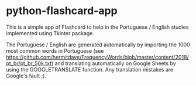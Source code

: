 # python-flashcard-app

This is a simple app of Flashcard to help in the Portuguese / English studies implemented using Tkinter package.

The Portuguese / English are generated automatically by importing the 1000 most common words in Portuguese (see https://github.com/hermitdave/FrequencyWords/blob/master/content/2018/pt_br/pt_br_50k.txt) and translating automatically on Google Sheets by using the GOOGLETRANSLATE function. Any translation mistakes are Google's fault ;).